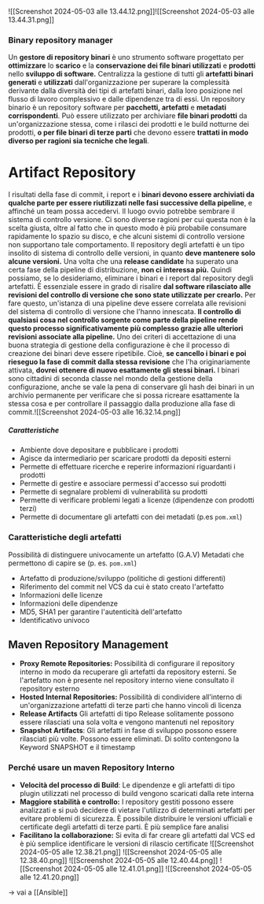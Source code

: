 ![[Screenshot 2024-05-03 alle 13.44.12.png]]![[Screenshot 2024-05-03 alle 13.44.31.png]]
### Binary repository manager
Un **gestore di repository binari** è uno strumento software progettato per **ottimizzare** lo **scarico** e la **conservazione dei file binari utilizzati** e **prodotti** nello **sviluppo di software.** Centralizza la gestione di tutti gli **artefatti binari generati** e **utilizzati** dall'organizzazione per superare la complessità derivante dalla diversità dei tipi di artefatti binari, dalla loro posizione nel flusso di lavoro complessivo e dalle dipendenze tra di essi.
Un repository binario è un repository software per **pacchetti, artefatti** e **metadati corrispondenti**. Può essere utilizzato per archiviare **file binari prodotti** da un'organizzazione stessa, come i rilasci dei prodotti e le build notturne dei prodotti, **o per file binari di terze parti** che devono essere **trattati in modo diverso per ragioni sia tecniche che legali**.
# Artifact Repository
I risultati della fase di commit, i report e i **binari devono essere archiviati da qualche parte per essere riutilizzati nelle fasi successive della pipeline**, e affinché un team possa accedervi. Il luogo ovvio potrebbe sembrare il sistema di controllo versione. Ci sono diverse ragioni per cui questa non è la scelta giusta, oltre al fatto che in questo modo è più probabile consumare rapidamente lo spazio su disco, e che alcuni sistemi di controllo versione non supportano tale comportamento.
Il repository degli artefatti è un tipo insolito di sistema di controllo delle versioni, in quanto **deve mantenere solo alcune versioni.** Una volta che una **release candidate** ha superato una certa fase della pipeline di distribuzione, **non ci interessa più.** Quindi possiamo, se lo desideriamo, eliminare i binari e i report dal repository degli artefatti.
È essenziale essere in grado di risalire **dal software rilasciato alle revisioni del controllo di versione che sono state utilizzate per crearlo.** Per fare questo, un'istanza di una pipeline deve essere correlata alle revisioni del sistema di controllo di versione che l'hanno innescata. **Il controllo di qualsiasi cosa nel controllo sorgente come parte della pipeline rende questo processo significativamente più complesso grazie alle ulteriori revisioni associate alla pipeline.**
Uno dei criteri di accettazione di una buona strategia di gestione della configurazione è che il processo di creazione dei binari deve essere ripetibile. Cioè, **se cancello i binari e poi rieseguo la fase di commit dalla stessa revisione** che l'ha originariamente attivata, **dovrei ottenere di nuovo esattamente gli stessi binari.** I binari sono cittadini di seconda classe nel mondo della gestione della configurazione, anche se vale la pena di conservare gli hash dei binari in un archivio permanente per verificare che si possa ricreare esattamente la stessa cosa e per controllare il passaggio dalla produzione alla fase di commit.![[Screenshot 2024-05-03 alle 16.32.14.png]]
##### Caratteristiche
- Ambiente dove depositare e pubblicare i prodotti
- Agisce da intermediario per scaricare prodotti da depositi esterni
- Permette di effettuare ricerche e reperire informazioni riguardanti i prodotti
- Permette di gestire e associare permessi d'accesso sui prodotti
- Permette di segnalare problemi di vulnerabilità su prodotti
- Permette di verificare problemi legati a licenze (dipendenze con prodotti terzi)
- Permette di documentare gli artefatti con dei metadati (p.es `pom.xml`)
### Caratteristiche degli artefatti
Possibilità di distinguere univocamente un artefatto (G.A.V)
Metadati che permettono di capire se (p. es. `pom.xml`)
- Artefatto di produzione/sviluppo (politiche di gestioni differenti)
- Riferimento del commit nel VCS da cui è stato creato l'artefatto
- Informazioni delle licenze
- Informazioni delle dipendenze
- MD5, SHA1 per garantire l'autenticità dell'artefatto
- Identificativo univoco
## Maven Repository Management
- **Proxy Remote Repositories:** Possibilità di configurare il repository interno in modo da recuperare gli artefatti da repository esterni. Se l'artefatto non è presente nel repository interno viene consultato il repository esterno
- **Hosted Internal Repositories:** Possibilità di condividere all'interno di un'organizzazione artefatti di terze parti che hanno vincoli di licenza
- **Release Artifacts** Gli artefatti di tipo Release solitamente possono essere rilasciati una sola volta e vengono mantenuti nel repository
- **Snapshot Artifacts**: Gli artefatti in fase di sviluppo possono essere rilasciati più volte. Possono essere eliminati. Di solito contengono la Keyword SNAPSHOT e il timestamp
### Perché usare un maven Repository Interno
- **Velocità del processo di Build**: Le dipendenze e gli artefatti di tipo plugin utilizzati nel processo di build vengono scaricati dalla rete interna
- **Maggiore stabilità e controllo:** I repository gestiti possono essere analizzati e si può decidere di vietare l'utilizzo di determinati artefatti per evitare problemi di sicurezza. È possibile distribuire le versioni ufficiali e certificate degli artefatti di terze parti. È più semplice fare analisi
- **Facilitano la collaborazione:** Si evita di far creare gli artefatti dal VCS ed è più semplice identificare le versioni di rilascio certificate
![[Screenshot 2024-05-05 alle 12.38.21.png]]
![[Screenshot 2024-05-05 alle 12.38.40.png]]
![[Screenshot 2024-05-05 alle 12.40.44.png]]
![[Screenshot 2024-05-05 alle 12.41.01.png]]
![[Screenshot 2024-05-05 alle 12.41.20.png]]

$\rightarrow$ vai a [[Ansible]]